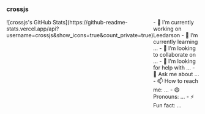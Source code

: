 ### crossjs

<div style="display: flex;flex-direction: row">
  <div>
    ![crossjs's GitHub Stats](https://github-readme-stats.vercel.app/api?username=crossjs&show_icons=true&count_private=true)
  </div>
  <div>
- 🔭 I’m currently working on Leedarson
- 🌱 I’m currently learning ...
- 👯 I’m looking to collaborate on ...
- 🤔 I’m looking for help with ...
- 💬 Ask me about ...
- 📫 How to reach me: ...
- 😄 Pronouns: ...
- ⚡ Fun fact: ...
  </div>
</div>
